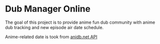 # Dub Manager Online

The goal of this project is to provide anime fun dub community with anime dub tracking and new episode air date schedule.

Anime-related date is took from [anidb.net API](https://wiki.anidb.net/API)
